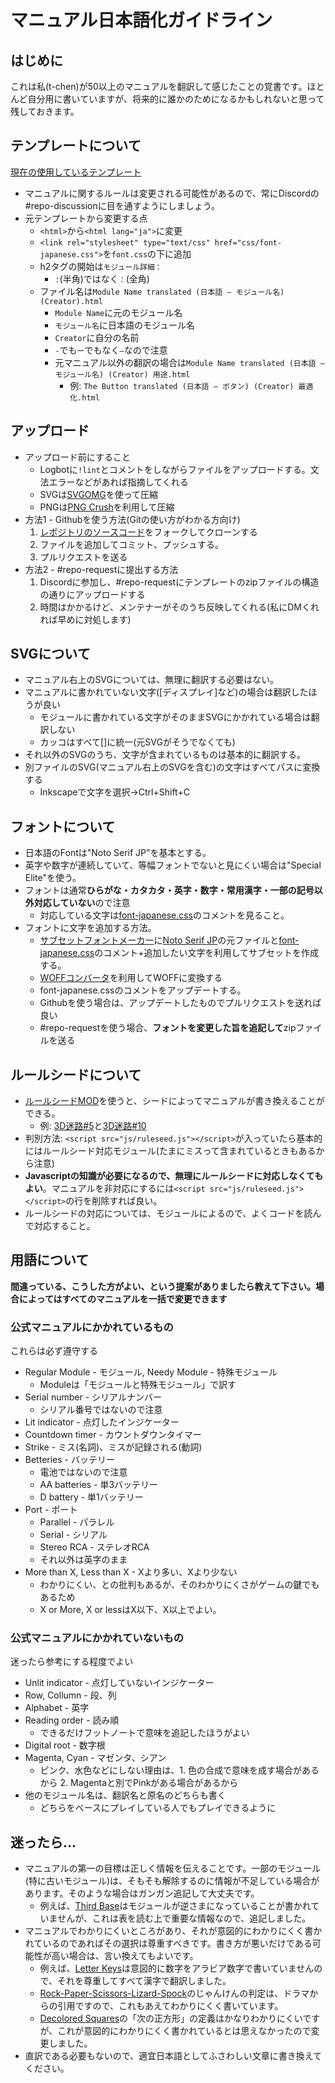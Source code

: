 ﻿# マニュアル日本語化ガイドライン

## はじめに

これは私(t-chen)が50以上のマニュアルを翻訳して感じたことの覚書です。ほとんど自分用に書いていますが、将来的に誰かのためになるかもしれないと思って残しておきます。

## テンプレートについて

[現在の使用しているテンプレート](/TemplateJa.zip)

* マニュアルに関するルールは変更される可能性があるので、常にDiscordの#repo-discussionに目を通すようにしましょう。
* 元テンプレートから変更する点
  * `<html>`から`<html lang="ja">`に変更
  * `<link rel="stylesheet" type="text/css" href="css/font-japanese.css">`を`font.css`の下に追加
  * h2タグの開始は`モジュール詳細：`
    * `:`(半角)ではなく`：`(全角)
  * ファイル名は`Module Name translated (日本語 — モジュール名) (Creator).html`
    * `Module Name`に元のモジュール名
    * `モジュール名`に日本語のモジュール名
    * `Creator`に自分の名前
    * `-`でも`ー`でもなく`—`なので注意
    * 元マニュアル以外の翻訳の場合は`Module Name translated (日本語 — モジュール名) (Creator) 用途.html`
      * 例: `The Button translated (日本語 — ボタン) (Creator) 最適化.html`

## アップロード

* アップロード前にすること
  * Logbotに`!lint`とコメントをしながらファイルをアップロードする。文法エラーなどがあれば指摘してくれる
  * SVGは[SVGOMG](https://jakearchibald.github.io/svgomg/)を使って圧縮
  * PNGは[PNG Crush](https://pngcrush.com/)を利用して圧縮
* 方法1 - Githubを使う方法(Gitの使い方がわかる方向け)
  1. [レポジトリのソースコード](https://github.com/Timwi/KtaneContent)をフォークしてクローンする
  2. ファイルを追加してコミット、プッシュする。
  3. プルリクエストを送る
* 方法2 - #repo-requestに提出する方法
  1. Discordに参加し、#repo-requestにテンプレートのzipファイルの構造の通りにアップロードする
  2. 時間はかかるけど、メンテナーがそのうち反映してくれる(私にDMくれれば早めに対処します)

## SVGについて

* マニュアル右上のSVGについては、無理に翻訳する必要はない。
* マニュアルに書かれていない文字(\[ディスプレイ\]など)の場合は翻訳したほうが良い
  * モジュールに書かれている文字がそのままSVGにかかれている場合は翻訳しない
  * カッコはすべて\[\]に統一(元SVGがそうでなくても)
* それ以外のSVGのうち、文字が含まれているものは基本的に翻訳する。
* 別ファイルのSVG(マニュアル右上のSVGを含む)の文字はすべてパスに変換する
  * Inkscapeで文字を選択→Ctrl+Shift+C

## フォントについて

* 日本語のFontは"Noto Serif JP"を基本とする。
* 英字や数字が連続していて、等幅フォントでないと見にくい場合は"Special Elite"を使う。
* フォントは通常**ひらがな・カタカタ・英字・数字・常用漢字・一部の記号以外対応していない**ので注意
  * 対応している文字は[font-japanese.css](https://ktane.timwi.de/HTML/css/font-japanese.css)のコメントを見ること。
* フォントに文字を追加する方法。
  * [サブセットフォントメーカー](https://opentype.jp/subsetfontmk.htm)に[Noto Serif JP](https://fontmeme.com/jfont/noto-serif-jp-font/)の元ファイルと[font-japanese.css](https://ktane.timwi.de/HTML/css/font-japanese.css)のコメント+追加したい文字を利用してサブセットを作成する。
  * [WOFFコンバータ](https://opentype.jp/woffconv.htm)を利用してWOFFに変換する
  * font-japanese.cssのコメントをアップデートする。
  * Githubを使う場合は、アップデートしたものでプルリクエストを送れば良い
  * #repo-requestを使う場合、**フォントを変更した旨を追記して**zipファイルを送る

## ルールシードについて

* [ルールシードMOD](https://steamcommunity.com/sharedfiles/filedetails/?id=2037350348)を使うと、シードによってマニュアルが書き換えることができる。
  * 例: [3D迷路#5](https://ktane.timwi.de/HTML/3D%20Maze%20translated%20(%E6%97%A5%E6%9C%AC%E8%AA%9E%20%E2%80%94%203D%E8%BF%B7%E8%B7%AF)%20(tepel).html#5)と[3D迷路#10](https://ktane.timwi.de/HTML/3D%20Maze%20translated%20(%E6%97%A5%E6%9C%AC%E8%AA%9E%20%E2%80%94%203D%E8%BF%B7%E8%B7%AF)%20(tepel).html#10)
* 判別方法: `<script src="js/ruleseed.js"></script>`が入っていたら基本的にはルールシード対応モジュール(たまにミスって含まれているときもあるから注意)
* **Javascriptの知識が必要になるので、無理にルールシードに対応しなくてもよい**。マニュアルを非対応にするには`<script src="js/ruleseed.js"></script>`の行を削除すれば良い。
* ルールシードの対応については、モジュールによるので、よくコードを読んで対応すること。

## 用語について

**間違っている、こうした方がよい、という提案がありましたら教えて下さい。場合によってはすべてのマニュアルを一括で変更できます**

### 公式マニュアルにかかれているもの

これらは必ず遵守する

* Regular Module - モジュール, Needy Module - 特殊モジュール
  * Moduleは「モジュールと特殊モジュール」で訳す
* Serial number - シリアルナンバー
  * シリアル番号ではないので注意
* Lit indicator - 点灯したインジケーター
* Countdown timer - カウントダウンタイマー
* Strike - ミス(名詞)、ミスが記録される(動詞)
* Betteries - バッテリー
  * 電池ではないので注意
  * AA batteries - 単3バッテリー
  * D battery - 単1バッテリー
* Port - ポート
  * Parallel - パラレル
  * Serial - シリアル
  * Stereo RCA - ステレオRCA
  * それ以外は英字のまま
* More than X, Less than X - Xより多い、Xより少ない
  * わかりにくい、との批判もあるが、そのわかりにくさがゲームの鍵でもあるため
  * X or More, X or lessはX以下、X以上でよい。

### 公式マニュアルにかかれていないもの

迷ったら参考にする程度でよい

* Unlit indicator - 点灯していないインジケーター
* Row, Collumn - 段、列
* Alphabet - 英字
* Reading order - 読み順
  * できるだけフットノートで意味を追記したほうがよい
* Digital root - 数字根
* Magenta, Cyan - マゼンタ、シアン
  * ピンク、水色などにしない理由は、1. 色の合成で意味を成す場合があるから 2. Magentaと別でPinkがある場合があるから
* 他のモジュール名は、翻訳名と原名のどちらも書く
  * どちらをベースにプレイしている人でもプレイできるように

## 迷ったら...

* マニュアルの第一の目標は正しく情報を伝えることです。一部のモジュール(特に古いモジュール)は、そもそも解除するのに情報が不足している場合があります。そのような場合はガンガン追記して大丈夫です。
  * 例えば、[Third Base](https://ktane.timwi.de/HTML/Third%20Base.html)はモジュールが逆さまになっていることが書かれていませんが、これは表を読む上で重要な情報なので、追記しました。
* マニュアルでわかりにくいところがあり、それが意図的にわかりにくく書かれているのであればその選択は尊重すべきです。書き方が悪いだけである可能性が高い場合は、言い換えてもよいです。
  * 例えば、[Letter Keys](https://ktane.timwi.de/HTML/Letter%20Keys.html)は意図的に数字をアラビア数字で書いていませんので、それを尊重してすべて漢字で翻訳しました。
  * [Rock-Paper-Scissors-Lizard-Spock](https://ktane.timwi.de/HTML/Rock-Paper-Scissors-Lizard-Spock.html)のじゃんけんの判定は、ドラマからの引用ですので、これもあえてわかりにくく書いています。
  * [Decolored Squares](https://ktane.timwi.de/HTML/Decolored%20Squares.html)の「次の正方形」の定義はかなりわかりにくいですが、これが意図的にわかりにくく書かれているとは思えなかったので変更しました。
* 直訳である必要もないので、適宜日本語としてふさわしい文章に書き換えてください。
